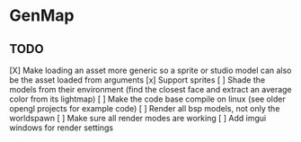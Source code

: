 # GenMap

## TODO

[X] Make loading an asset more generic so a sprite or studio model can also be the asset loaded from arguments
[x] Support sprites
[ ] Shade the models from their environment (find the closest face and extract an average color from its lightmap)
[ ] Make the code base compile on linux (see older opengl projects for example code)
[ ] Render all bsp models, not only the worldspawn
[ ] Make sure all render modes are working
[ ] Add imgui windows for render settings